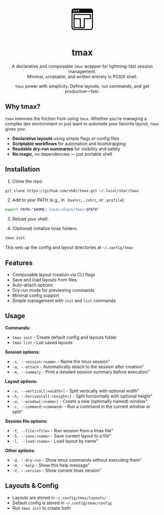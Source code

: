 <p align="center">
  <img src="logo.png" alt="tmax logo" width="100" style="border-radius: 8px;" />
</p>

<h1 align="center">tmax</h1>

<p align="center">
  A declarative and composable <code>tmux</code> wrapper for lightning-fast session management.<br>
  Minimal, scriptable, and written entirely in POSIX shell.
</p>

<p align="center">
  <code>tmux</code> power with simplicity. Define layouts, run commands, and get productive—fast.
</p>

## Why tmax?
`tmax` removes the friction from using `tmux`. Whether you’re managing a complex dev environment or just want to automate your favorite layout, `tmax` gives you:
- **Declarative layouts** using simple flags or config files
- **Scriptable workflows** for automation and bootstrapping
- **Readable dry-run summaries** for visibility and safety
- **No magic**, no dependencies — just portable shell

## Installation
1. Clone the repo
```sh
git clone https://github.com/vh8t/tmax.git ~/.local/shar/tmax
```

2. Add to your PATH (e.g., in `.bashrc`, `.zshrc`, or `.profile`):
```sh
export PATH="$HOME/.local/share/tmax:$PATH"
```

3. Reload your shell:

4. (Optional) initialize tmax folders:
```sh
tmax init
```
This sets up the config and layout directories at `~/.config/tmax`

## Features
- Composable layout creation via CLI flags
- Save and load layouts from files
- Auto-attach options
- Dry-run mode for previewing commands
- Minimal config support
- Simple management with `init` and `list` commands

## Usage
**Commands:**
- `tmax init` - Create default config and layouts folder
- `tmax list` - List saved layouts

**Session options:**
- `-s, --session:<name>` - Name the tmux session"
- `-a, --attach` - Automatically attach to the session after creation"
- `-m, --summary` - Print a detailed session summary before execution"

**Layout options:**
- `-v, --vertical[:<width>]` - Split vertically with optional width"
- `-h, --horizontal[:<height>]` - Split horizontally with optional height"
- `-w, --window[:<name>]` - Create a new (optionally named) window"
- `-c, --command:<command>` - Run a command in the current window or split"

**Session file options:**
- `-f, --file:<file>` - Run session from a tmax file"
- `-S, --save:<name>` - Save current layout to a file"
- `-l, --load:<name>` - Load layout by name"

**Other options:**
- `-d, --dry-run` - Show tmux commands without executing them"
- `-H, --help` - Show this help message"
- `-V, --version` - Show current tmax version"

## Layouts & Config
- Layouts are stored in `~/.config/tmax/layouts/`
- Default config is stored in `~/.config/tmax/config`
- Run `tmax init` to create both
